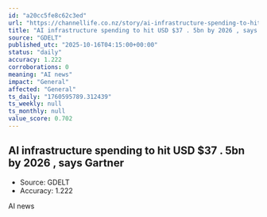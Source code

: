 ```yaml
---
id: "a20cc5fe8c62c3ed"
url: "https://channellife.co.nz/story/ai-infrastructure-spending-to-hit-usd-37-5bn-by-2026-says-gartner"
title: "AI infrastructure spending to hit USD $37 . 5bn by 2026 , says Gartner"
source: "GDELT"
published_utc: "2025-10-16T04:15:00+00:00"
status: "daily"
accuracy: 1.222
corroborations: 0
meaning: "AI news"
impact: "General"
affected: "General"
ts_daily: "1760595789.312439"
ts_weekly: null
ts_monthly: null
value_score: 0.702
---
```

## AI infrastructure spending to hit USD $37 . 5bn by 2026 , says Gartner

- Source: GDELT
- Accuracy: 1.222

AI news
